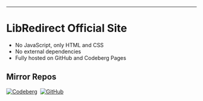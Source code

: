 
---
# LibRedirect Official Site

- No JavaScript, only HTML and CSS
- No external dependencies
- Fully hosted on GitHub and Codeberg Pages

## Mirror Repos
[![Codeberg](./img/repos/codeberg.svg)](https://codeberg.org/LibRedirect/pages)&nbsp;&nbsp;[![GitHub](./img/repos/github.svg)](https://github.com/libredirect/libredirect.github.io)&nbsp;&nbsp;

